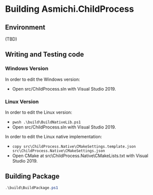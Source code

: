 # Building Asmichi.ChildProcess

## Environment

(TBD)

## Writing and Testing code

### Windows Version

In order to edit the Windows version:

- Open src/ChildProcess.sln with Visual Studio 2019.

### Linux Version

In order to edit the Linux version:

- `pwsh .\build\BuildNativeLib.ps1`
- Open src/ChildProcess.sln with Visual Studio 2019.

In order to edit the Linux native implementation:

- `copy src\ChildProcess.Native\CMakeSettings.template.json src\ChildProcess.Native\CMakeSettings.json`
- Open CMake at src\ChildProcess.Native\CMakeLists.txt with Visual Studio 2019.

## Building Package

```powershell
.\build\BuildPackage.ps1
```

